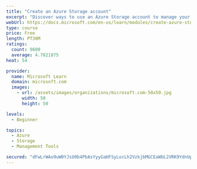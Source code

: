 ```yaml
---
title: "Create an Azure Storage account"
excerpt: "Discover ways to use an Azure Storage account to manage your data for billing, access, and storage location of your blobs, files, queues, and tables."
webUrl: https://docs.microsoft.com/en-us/learn/modules/create-azure-storage-account/
type: course
price: Free
length: PT30M
ratings:
  count: 9600
  average: 4.7821875
heat: 54

provider:
  name: Microsoft Learn
  domain: microsoft.com
  images:
    - url: /assets/images/organizations/microsoft.com-50x50.jpg
      width: 50
      height: 50

levels:
  - Beginner

topics:
  - Azure
  - Storage
  - Management Tools

secured: "dFwLrWAo9uW0YJsU0b4PbAsYyyGaHFSyLocLh2VzkjbMGCEaWbL2VRK9YdnUpZfnZ/Rx33gsL7UwjWhlU3w//NM4twv96ZO8LnA7v21qpUs62BSgnBVpZLAWMaPqsfqsdPgNvzJJjqdfXMKSzihAK4D+FFnpS4qm+gsKz9rGeG9D1zsiZAJLoYB1ojRWUVOJIvZCpHaNmu8Lzg/urJAA+mDE+U1PDzr7Rybf4GYjtbWKUk4DH0UaubUTHuOxEx/fOxn7k/RPJa2dGFykitDQohtLbw3/bY0dem54UnHRAK4BFl60jtmmOCo9wwLqIACsGFqe8Uoj6JQS77WLLf4Zyb104VegBKZsYI1SUqRKIIbUa3oxhcSLkg8rO3Vmfd0aWDndtDzDle6Z0bMcJRtfogNCESIJxxM37mJMj4zUChM=;4sC555vLhjvDmexj6vODIA=="
---
```


